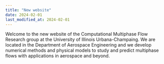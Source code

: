 ```yaml
---
title: "New website"
date: 2024-02-01
last_modified_at: 2024-02-01
---
```


Welcome to the new website of the Computational Multiphase Flow Research group at the University of Illinois Urbana-Champaing. We are located in the Department of Aerospace Engineering and we develop numerical methods and physical models to study and predict multiphase flows with applications in aerospace and beyond.
